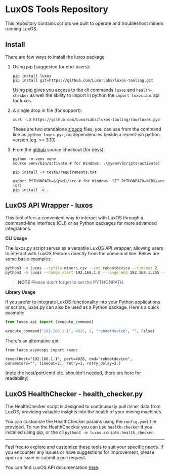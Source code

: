# LuxOS Tools Repository

This repository contains scripts we built to operate and troubleshoot miners running LuxOS.

## Install

There are few ways to install the luxos package:

1. Using pip (suggested for end-users):
   ```shell
   pip install luxos
   pip install git+https://github.com/LuxorLabs/luxos-tooling.git 
   ```
   Using pip gives you access to the cli commands `luxos` and `health-checker` as well
   the ability to import in python the `import luxos.api` api for luxos.

2. A single drop in file (for support):
   ```shell
   curl -LO https://github.com/LuxorLabs/luxos-tooling/raw/luxos.pyz
   ```
   These are two standalone [zipapp](https://docs.python.org/3/library/zipapp.html) files, you can use
   from the command line as `python luxos.pyz`, no dependencies beside a recent-*ish* python
   version (eg. >= 3.10)

3. From the [github](https://github.com/LuxorLabs/luxos-tooling) source checkout (for devs):
   ```shell
   python -m venv venv 
   source venv/bin/activate # for Windows: .\myenv\Scripts\activate)

   pip install -r tests/requirements.txt
   
   export PYTHONPATH=$(pwd)/src # for Windows: SET PYTHONPATH=%CD%\src
   (or)
   pip install -e .
   ```

## LuxOS API Wrapper - luxos

This tool offers a convenient way to interact with LuxOS through a command-line interface (CLI) or as Python packages for more advanced integrations.

**CLI Usage**

The luxos.py script serves as a versatile LuxOS API wrapper, allowing users to interact with LuxOS features directly from the command line. Below are some basic examples:

```bash
python3 -m luxos --ipfile miners.csv --cmd rebootdevice --timeout 2
python3 -m luxos --range_start 192.168.1.0 --range_end 192.168.1.255 --cmd rebootdevice --verbose True
```

> **NOTE** Please don't forget to set the PYTHONPATH.

**Library Usage**

If you prefer to integrate LuxOS functionality into your Python applications or scripts, luxos.py can also be used as a Python package. Here's a quick example:

```python
from luxos.api import (execute_command)

execute_command("192.168.1.1", 4028, 2, "rebootdevice", "", False)
```

There's an alternative api:
```
from luxos.asyncops import rexec

rexec(host="192.168.1.1", port=4028, cmd="rebootdevice", parameters="", timeout=2., retry=1, retry_delay=3.)
```
(note the host/port/cmd etc. shouldn't needed, there are here for readability)


## LuxOS HealthChecker - health_checker.py

The HealthChecker script is designed to continuously pull miner data from LuxOS, providing valuable insights into the health of your mining machines.

You can customize the HealthChecker params using the `config.yaml` file provided. 
To run the HealthChecker you can use `health-checker` if you installed using pip, or
the cli `python3 -m luxos.scripts.health_checker`.

---

Feel free to explore and customize these tools to suit your specific needs. 
If you encounter any issues or have suggestions for improvement, please open an issue or submit a pull request.

You can find LuxOS API documentation [here](https://docs.luxor.tech/firmware/api/intro).
